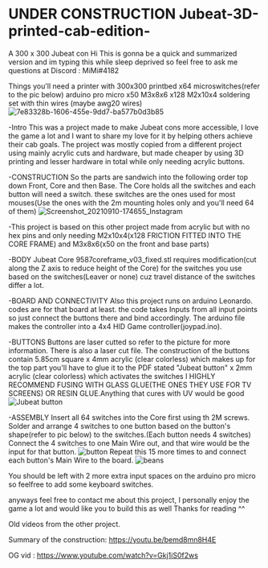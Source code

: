 # UNDER CONSTRUCTION Jubeat-3D-printed-cab-edition-
A 300 x 300 Jubeat con
Hi 
This is gonna be a quick and summarized version and im typing this while sleep deprived so feel free to ask me questions at
 Discord : MiMi#4182


Things you'll need
a printer with 300x300 printbed 
x64 microswitches(refer to the pic below)
arduino pro micro
x50  M3x8x6
x128 M2x10x4
soldering set with thin wires (maybe awg20 wires)
![7e83328b-1606-455e-9dd7-ba577b0d3b85](https://user-images.githubusercontent.com/92096985/146870197-67868bca-1c97-4c53-ba8f-9d1479ccd0af.jpg)


-Intro
This was a project made to make Jubeat cons more accessible, I love the game a lot and I want to share my love for it by helping others achieve their cab goals.
The project was mostly copied from a different project using mainly acrylic cuts and hardware, but made cheaper by using 3D printing and lesser hardware in total while only needing acrylic buttons.

-CONSTRUCTION
So the parts are sandwich into the following order top down 
Front, Core and then Base. 
The Core holds all the switches and each button will need a switch. 
these switches are the ones used for most mouses(Use the ones with the 2m mounting holes only and you'll need 64 of them)
![Screenshot_20210910-174655_Instagram](https://user-images.githubusercontent.com/92096985/146663522-45345d05-0789-4c17-a067-c4f630804e9c.jpg)

-This project is based on this other project made from acrylic but with no hex pins
and only needing M2x10x4(x128 FRICTION FITTED INTO THE CORE FRAME) and M3x8x6(x50 on the front and base parts)

-BODY
Jubeat Core 9587coreframe_v03_fixed.stl requires modification(cut along the Z axis to reduce height of the Core) 
for the switches you use based on the switches(Leaver or none) cuz travel distance of the switches differ a lot.

-BOARD AND CONNECTIVITY
Also this project runs on arduino Leonardo. codes are for that board at least. 
the code takes Inputs from all input points so just connect the buttons there and bind accordingly.
The arduino file makes the controller into a 4x4 HID Game controller(joypad.ino).


-BUTTONS
Buttons are laser cutted so refer to the picture for more information. There is also a laser cut file.
The construction of the buttons contain 5.85cm square x 4mm acrylic (clear colorless) which makes up for the top part 
you'll have to glue it to the PDF stated "Jubeat button" x 2mm acrylic (clear colorless) which activates the switches 
I HIGHLY RECOMMEND FUSING WITH GLASS GLUE(THE ONES THEY USE FOR TV SCREENS) OR RESIN GLUE.Anything that cures with UV would be good
![Jubeat button](https://user-images.githubusercontent.com/92096985/146663272-ae2201dd-17d7-4d54-856c-5219c3eac1ad.PNG)


-ASSEMBLY 
Insert all 64 switches into the Core first using th 2M screws.
Solder and arrange 4 switches to one button based on the button's shape(refer to pic below) to the switches.(Each button needs 4 switches)
Connect the 4 switches to one Main Wire out, and that wire would be the input for that button. 
![button](https://user-images.githubusercontent.com/92096985/146663995-340e70f1-2794-4b04-8bbb-99fcbba42398.png)
Repeat this 15 more times to and connect each button's Main Wire to the board.
![beans](https://user-images.githubusercontent.com/92096985/146663830-876db9bd-dfed-4791-be73-de85ad02d6a6.jpg)


You should be left with 2 more extra input spaces on the arduino pro micro so feelfree to add some keyboard switches.

anyways feel free to contact me about this project, I personally enjoy the game a lot and would like you to build this as well
Thanks for reading ^^

Old videos from the other project.


Summary of the construction: https://youtu.be/bemd8mn8H4E

OG vid : https://www.youtube.com/watch?v=Gkj1iS0f2ws
 




